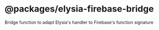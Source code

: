 # @packages/elysia-firebase-bridge

Bridge function to adapt Elysia's handler to Firebase's function signature
